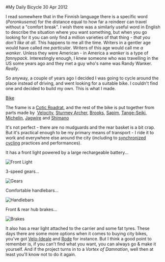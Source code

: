 #My Daily Bicycle
30 Apr 2012
		
I read somewhere that in the Finnish language there is a specific word (*Poronkusema*) for the distance equal to how far a reindeer can travel without a "comfort break". I wish there was a similarly useful word in English to describe the situation where you want something, but when you go looking for it you can only find a million varieties of that thing - *that you don't like at all*. This happens to me all the time. Writers in a gentler age would have called me *particular*. Writers of this age would call me *a wanker*. Unless they were American - in America a *wanker* is a type of *fannypack*. Interestingly enough, I knew someone who was travelling in the US some years ago and they met a guy who's name was Randy Wanker. *Really*.

So anyway, a couple of years ago I decided I was going to cycle around the place instead of driving, and went looking for a suitable bike. I couldn't find one and decided to build my own. This is what I made.

[Bike](aucklandbikeslob.com/wp-content/uploads/2012/04/r0011914.jpg)

The frame is a [Cotic Roadrat](www.cotic.co.uk/product/roadrat), and the rest of the bike is put together from parts made by  [Velocity](www.velocitywheels.com/), [Sturmey Archer](http://www.sturmey-archer.com/), [Brooks](www.brooksengland.com/), [Sapim](https://www.sapim.be/), [Tange-Seiki](www.tangeseiki.com/), [Michelin](www.michelinbicycletire.com/michelinbicycle/), [Jagwire](www.jagwireusa.com/) and [Shimano](www.shimano.com/)

It's not perfect - there are no mudguards and the rear basket is a bit crap. But it's practical enough to be my primary means of transport - I ride it to work and everywhere else around the city (including to [synchronized cycling](www.velociteers.com/) practices and performances).

It has a front light powered by a large rechargeable battery...

![Front Light](aucklandbikeslob.com/wp-content/uploads/2012/04/r0012133.jpg)

3-speed gears...

![Gears](aucklandbikeslob.com/wp-content/uploads/2012/05/r0012135.jpg)

Comfortable handlebars...

![Handlebars](aucklandbikeslob.com/wp-content/uploads/2012/04/r0012136.jpg)

Front & rear hub brakes...

![Brakes](aucklandbikeslob.com/wp-content/uploads/2012/04/r0012131.jpg)

It also has a rear light attached to the carrier and some fat tyres. These days there are some more options when it comes to buying city bikes, you've got [Velo-Ideale](http://www.velo-ideale.com/) and [Rode](http://rode.co.nz/) for instance. But I think a good point to remember is, if you can't find what you want, you can always go & make it yourself. And if the project turns in to a *Vortex of Damnation*, well then at least you'll know not to do it again.
